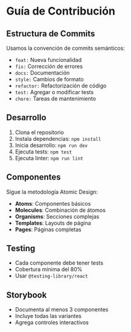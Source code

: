 # Guía de Contribución

## Estructura de Commits

Usamos la convención de commits semánticos:

- `feat:` Nueva funcionalidad
- `fix:` Corrección de errores
- `docs:` Documentación
- `style:` Cambios de formato
- `refactor:` Refactorización de código
- `test:` Agregar o modificar tests
- `chore:` Tareas de mantenimiento

## Desarrollo

1. Clona el repositorio
2. Instala dependencias: `npm install`
3. Inicia desarrollo: `npm run dev`
4. Ejecuta tests: `npm test`
5. Ejecuta linter: `npm run lint`

## Componentes

Sigue la metodología Atomic Design:

- **Atoms**: Componentes básicos
- **Molecules**: Combinación de átomos
- **Organisms**: Secciones complejas
- **Templates**: Layouts de página
- **Pages**: Páginas completas

## Testing

- Cada componente debe tener tests
- Cobertura mínima del 80%
- Usar `@testing-library/react`

## Storybook

- Documenta al menos 3 componentes
- Incluye todas las variantes
- Agrega controles interactivos
